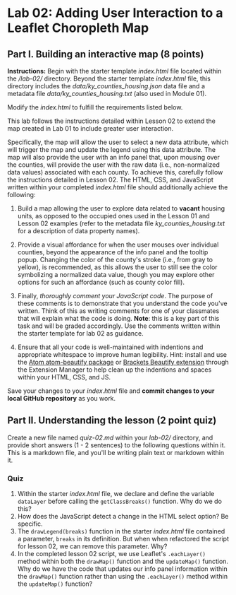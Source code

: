 # Lab 02: Adding User Interaction to a Leaflet Choropleth Map

## Part I. Building an interactive map (8 points)

**Instructions:** Begin with the starter template *index.html* file located within the */lab-02/* directory. Beyond the starter template *index.html* file, this directory includes the *data/ky_counties_housing.json* data file and a metadata file *data/ky_counties_housing.txt* (also used in Module 01).

Modify the *index.html* to fulfill the requirements listed below.

This lab follows the instructions detailed within Lesson 02 to extend the map created in Lab 01 to include greater user interaction.

Specifically, the map will allow the user to select a new data attribute, which will trigger the map and update the legend using this data attribute. The map will also provide the user with an info panel that, upon mousing over the counties, will provide the user with the raw data (i.e., non-normalized data values) associated with each county. To achieve this, carefully follow the instructions detailed in Lesson 02. The HTML, CSS, and JavaScript written within your completed *index.html* file should additionally achieve the following:

1. Build a map allowing the user to explore data related to **vacant** housing units, as opposed to the occupied ones used in the Lesson 01 and Lesson 02 examples (refer to the metadata file *ky_counties_housing.txt* for a description of data property names).

2. Provide a visual affordance for when the user mouses over individual counties, beyond the appearance of the info panel and the tooltip popup. Changing the color of the county's stroke (i.e., from gray to yellow), is recommended, as this allows the user to still see the color symbolizing a normalized data value, though you may explore other options for such an affordance (such as county color fill).

3. Finally, *thoroughly comment your JavaScript code*. The purpose of these comments is to demonstrate that you understand the code you've written. Think of this as writing comments for one of your classmates that will explain what the code is doing. **Note**: this is a key part of this task and will be graded accordingly. Use the comments written within the starter template for lab 02 as guidance.

4. Ensure that all your code is well-maintained with indentions and appropriate whitespace to improve human legibility. Hint: install and use the [Atom atom-beautify package](https://atom.io/packages/atom-beautify) or [Brackets Beautify extension](https://github.com/brackets-beautify/brackets-beautify) through the Extension Manager to help clean up the indentions and spaces within your HTML, CSS, and JS.

Save your changes to your *index.html* file and **commit changes to your local GitHub repository** as you work.

## Part II. Understanding the lesson (2 point quiz)

Create a new file named *quiz-02.md* within your *lab-02/* directory, and provide short answers (1 - 2 sentences) to the following questions within it. This is a markdown file, and you'll be writing plain text or markdown within it.

### Quiz

1. Within the starter *index.html* file, we declare and define the variable `dataLayer` before calling the `getClassBreaks()` function. Why do we do this?
2. How does the JavaScript detect a change in the HTML select option? Be specific.
3. The `drawLegend(breaks)` function in the starter *index.html* file contained a parameter, `breaks` in its definition. But when when refactored the script for lesson 02, we can remove this parameter. Why?
4. In the completed lesson 02 script, we use Leaflet's `.eachLayer()` method within both the `drawMap()` function and the `updateMap()` function. Why do we have the code that updates our info panel information within the `drawMap()` function rather than using the `.eachLayer()` method within the `updateMap()` function?
